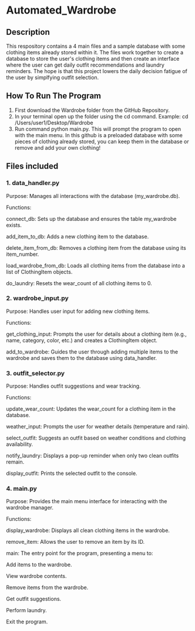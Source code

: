 # Automated_Wardrobe

## Description

This respository contains a 4 main files and a sample database with some clothing items already stored within it. The files work together to create a database to store the user's clothing items and then create an interface where the user can get daily outfit recommendations and laundry reminders. The hope is that this project lowers the daily decision fatigue of the user by simplfying outfit selection. 

## How To Run The Program

1. First download the Wardrobe folder from the GitHub Repository.
2. In your terminal open up the folder using the cd command. Example: cd /Users/user1/Desktop/Wardrobe
3. Run command python main.py. This will prompt the program to open with the main menu. In this github is a preloaded database with some pieces of clothing already stored, you can keep them in the database or remove and add your own clothing!

## Files included

### 1. data_handler.py
Purpose: Manages all interactions with the database (my_wardrobe.db).

Functions:

connect_db: Sets up the database and ensures the table my_wardrobe exists.

add_item_to_db: Adds a new clothing item to the database.

delete_item_from_db: Removes a clothing item from the database using its item_number.

load_wardrobe_from_db: Loads all clothing items from the database into a list of ClothingItem objects.

do_laundry: Resets the wear_count of all clothing items to 0.

### 2. wardrobe_input.py
Purpose: Handles user input for adding new clothing items.

Functions:

get_clothing_input: Prompts the user for details about a clothing item (e.g., name, category, color, etc.) and creates a ClothingItem object.

add_to_wardrobe: Guides the user through adding multiple items to the wardrobe and saves them to the database using data_handler.

### 3. outfit_selector.py
Purpose: Handles outfit suggestions and wear tracking.

Functions:

update_wear_count: Updates the wear_count for a clothing item in the database.

weather_input: Prompts the user for weather details (temperature and rain).

select_outfit: Suggests an outfit based on weather conditions and clothing availability.

notify_laundry: Displays a pop-up reminder when only two clean outfits remain.

display_outfit: Prints the selected outfit to the console.

### 4. main.py
Purpose: Provides the main menu interface for interacting with the wardrobe manager.

Functions:

display_wardrobe: Displays all clean clothing items in the wardrobe.

remove_item: Allows the user to remove an item by its ID.

main: The entry point for the program, presenting a menu to:

Add items to the wardrobe.

View wardrobe contents.

Remove items from the wardrobe.

Get outfit suggestions.

Perform laundry.

Exit the program.
